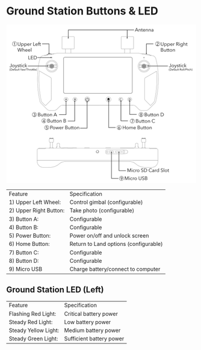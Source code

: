 # Ground Station Buttons & LED

![HereLink Blue Ground Station Labeled](../../../../../../.gitbook/assets/DataLink-Labled.jpeg)

|                        |                                       |
| ---------------------- | ------------------------------------- |
| Feature                | Specification                         |
| 1) Upper Left Wheel:   | Control gimbal (configurable)         |
| 2) Upper Right Button: | Take photo (configurable)             |
| 3) Button A:           | Configurable                          |
| 4) Button B:           | Configurable                          |
| 5) Power Button:       | Power on/off and unlock screen        |
| 6) Home Button:        | Return to Land options (configurable) |
| 7) Button C:           | Configurable                          |
| 8) Button D:           | Configurable                          |
| 9) Micro USB           | Charge battery/connect to computer    |

## Ground Station LED (Left)

|                      |                          |
| -------------------- | ------------------------ |
| Feature              | Specification            |
| Flashing Red Light:  | Critical battery power   |
| Steady Red Light:    | Low battery power        |
| Steady Yellow Light: | Medium battery power     |
| Steady Green Light:  | Sufficient battery power |
